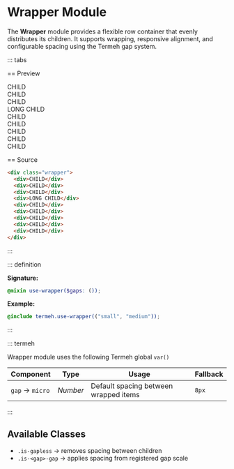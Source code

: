 # Wrapper Module

The **Wrapper** module provides a flexible row container that evenly distributes its children.
It supports wrapping, responsive alignment, and configurable spacing using the Termeh gap system.

::: tabs

== Preview

<!-- markdownlint-disable MD033 -->
<Preview height="4rem">
  <div class="demo">
    <div class="wrapper">
      <div class="placeholder is-light is-1x">CHILD</div>
      <div class="placeholder is-light">CHILD</div>
      <div class="placeholder is-light">CHILD</div>
      <div class="placeholder is-4x">LONG CHILD</div>
      <div class="placeholder is-light">CHILD</div>
      <div class="placeholder is-light">CHILD</div>
      <div class="placeholder is-light is-3x">CHILD</div>
      <div class="placeholder is-light is-2x">CHILD</div>
      <div class="placeholder is-light">CHILD</div>
    </div>
  </div>
</Preview>
<!-- markdownlint-enable MD033 -->

== Source

```html
<div class="wrapper">
  <div>CHILD</div>
  <div>CHILD</div>
  <div>CHILD</div>
  <div>LONG CHILD</div>
  <div>CHILD</div>
  <div>CHILD</div>
  <div>CHILD</div>
  <div>CHILD</div>
  <div>CHILD</div>
</div>
```

:::

::: definition

**Signature:**

```scss
@mixin use-wrapper($gaps: ());
```

**Example:**

```scss
@include termeh.use-wrapper(("small", "medium"));
```

:::

::: termeh

Wrapper module uses the following Termeh global `var()`

| Component       | Type     | Usage                                 | Fallback |
| --------------- | -------- | ------------------------------------- | -------- |
| `gap` → `micro` | _Number_ | Default spacing between wrapped items | `8px`    |

:::

## Available Classes

- `.is-gapless` → removes spacing between children
- `.is-<gap>-gap` → applies spacing from registered gap scale
